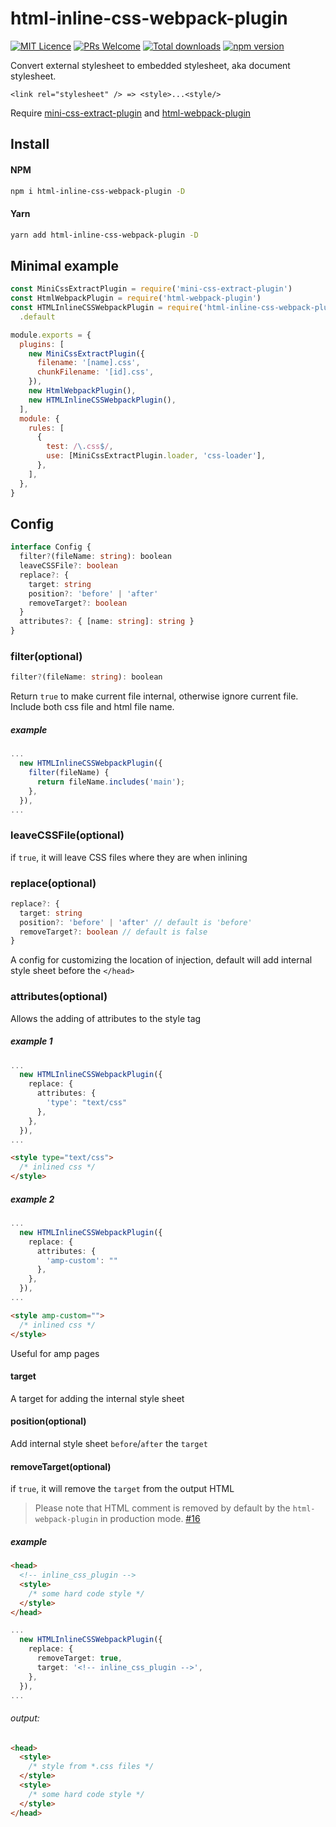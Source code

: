 # html-inline-css-webpack-plugin

[![MIT Licence](https://badges.frapsoft.com/os/mit/mit.svg?v=103)](https://opensource.org/licenses/mit-license.php)
[![PRs Welcome](https://img.shields.io/badge/PRs-welcome-brightgreen.svg)](https://github.com/Runjuu/html-inline-css-webpack-plugin/pulls)
[![Total downloads](https://img.shields.io/npm/dm/html-inline-css-webpack-plugin.svg)](https://www.npmjs.com/package/html-inline-css-webpack-plugin)
[![npm version](https://badge.fury.io/js/html-inline-css-webpack-plugin.svg)](https://www.npmjs.com/package/html-inline-css-webpack-plugin)

Convert external stylesheet to embedded stylesheet, aka document stylesheet.

```
<link rel="stylesheet" /> => <style>...<style/>
```

Require [mini-css-extract-plugin](https://github.com/webpack-contrib/mini-css-extract-plugin) and [html-webpack-plugin](https://github.com/jantimon/html-webpack-plugin)

## Install

#### NPM

```bash
npm i html-inline-css-webpack-plugin -D
```

#### Yarn

```bash
yarn add html-inline-css-webpack-plugin -D
```

## Minimal example

```js
const MiniCssExtractPlugin = require('mini-css-extract-plugin')
const HtmlWebpackPlugin = require('html-webpack-plugin')
const HTMLInlineCSSWebpackPlugin = require('html-inline-css-webpack-plugin')
  .default

module.exports = {
  plugins: [
    new MiniCssExtractPlugin({
      filename: '[name].css',
      chunkFilename: '[id].css',
    }),
    new HtmlWebpackPlugin(),
    new HTMLInlineCSSWebpackPlugin(),
  ],
  module: {
    rules: [
      {
        test: /\.css$/,
        use: [MiniCssExtractPlugin.loader, 'css-loader'],
      },
    ],
  },
}
```

## Config

```typescript
interface Config {
  filter?(fileName: string): boolean
  leaveCSSFile?: boolean
  replace?: {
    target: string
    position?: 'before' | 'after'
    removeTarget?: boolean
  }
  attributes?: { [name: string]: string }
}
```

### filter(optional)

```typescript
filter?(fileName: string): boolean
```

Return `true` to make current file internal, otherwise ignore current file. Include both css file and html file name.

##### example

```typescript
...
  new HTMLInlineCSSWebpackPlugin({
    filter(fileName) {
      return fileName.includes('main');
    },
  }),
...
```

### leaveCSSFile(optional)

if `true`, it will leave CSS files where they are when inlining

### replace(optional)

```typescript
replace?: {
  target: string
  position?: 'before' | 'after' // default is 'before'
  removeTarget?: boolean // default is false
}
```

A config for customizing the location of injection, default will add internal style sheet before the `</head>`

### attributes(optional)

Allows the adding of attributes to the style tag

##### example 1

```typescript
...
  new HTMLInlineCSSWebpackPlugin({
    replace: {
      attributes: {
        'type': "text/css"
      },
    },
  }),
...
```

```html
<style type="text/css">
  /* inlined css */
</style>
```

##### example 2

```typescript
...
  new HTMLInlineCSSWebpackPlugin({
    replace: {
      attributes: {
        'amp-custom': ""
      },
    },
  }),
...
```

```html
<style amp-custom="">
  /* inlined css */
</style>
```

Useful for amp pages

#### target

A target for adding the internal style sheet

#### position(optional)

Add internal style sheet `before`/`after` the `target`

#### removeTarget(optional)

if `true`, it will remove the `target` from the output HTML

> Please note that HTML comment is removed by default by the `html-webpack-plugin` in production mode. [#16](https://github.com/Runjuu/html-inline-css-webpack-plugin/issues/16#issuecomment-527884514)

##### example

```html
<head>
  <!-- inline_css_plugin -->
  <style>
    /* some hard code style */
  </style>
</head>
```

```typescript
...
  new HTMLInlineCSSWebpackPlugin({
    replace: {
      removeTarget: true,
      target: '<!-- inline_css_plugin -->',
    },
  }),
...
```

###### output:

```html
<head>
  <style>
    /* style from *.css files */
  </style>
  <style>
    /* some hard code style */
  </style>
</head>
```

